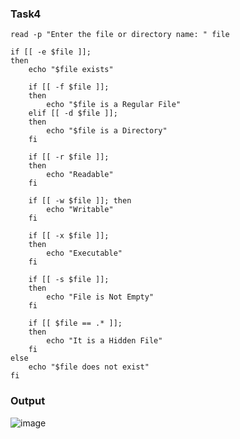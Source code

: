 ### Task4

```
read -p "Enter the file or directory name: " file

if [[ -e $file ]]; 
then
    echo "$file exists"

    if [[ -f $file ]]; 
    then
        echo "$file is a Regular File"
    elif [[ -d $file ]]; 
    then
        echo "$file is a Directory"
    fi

    if [[ -r $file ]]; 
    then
        echo "Readable"
    fi
    
    if [[ -w $file ]]; then
        echo "Writable"
    fi
    
    if [[ -x $file ]]; 
    then
        echo "Executable"
    fi
    
    if [[ -s $file ]];
    then
        echo "File is Not Empty"
    fi

    if [[ $file == .* ]]; 
    then
        echo "It is a Hidden File"
    fi
else
    echo "$file does not exist"
fi
```

### Output
![image](https://github.com/user-attachments/assets/c104196e-394c-4bf6-a946-d1c6464abcda)
